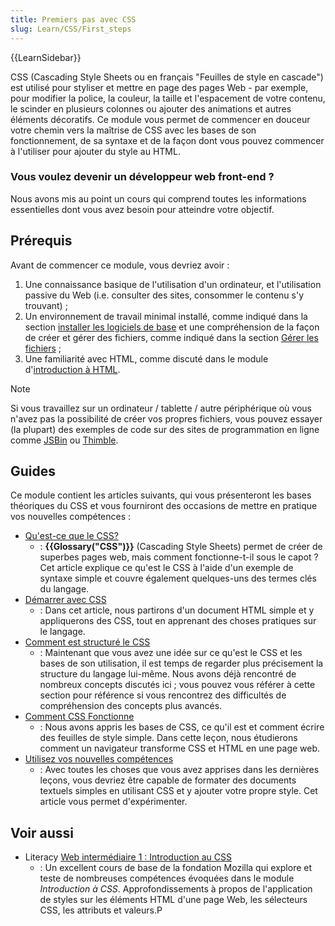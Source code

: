 ```yaml
---
title: Premiers pas avec CSS
slug: Learn/CSS/First_steps
---
```


{{LearnSidebar}}

CSS (Cascading Style Sheets ou en français "Feuilles de style en cascade") est utilisé pour styliser et mettre en page des pages Web - par exemple, pour modifier la police, la couleur, la taille et l'espacement de votre contenu, le scinder en plusieurs colonnes ou ajouter des animations et autres éléments décoratifs. Ce module vous permet de commencer en douceur votre chemin vers la maîtrise de CSS avec les bases de son fonctionnement, de sa syntaxe et de la façon dont vous pouvez commencer à l'utiliser pour ajouter du style au HTML.

### Vous voulez devenir un développeur web front-end ?

Nous avons mis au point un cours qui comprend toutes les informations essentielles dont vous avez besoin pour atteindre votre objectif.

## Prérequis

Avant de commencer ce module, vous devriez avoir :

1. Une connaissance basique de l'utilisation d'un ordinateur, et l'utilisation passive du Web (i.e. consulter des sites, consommer le contenu s'y trouvant) ;
2. Un environnement de travail minimal installé, comme indiqué dans la section [installer les logiciels de base](/fr/docs/Apprendre/Commencer_avec_le_web/Installation_outils_de_base) et une compréhension de la façon de créer et gérer des fichiers, comme indiqué dans la section [Gérer les fichiers](/fr/docs/Apprendre/Commencer_avec_le_web/Gérer_les_fichiers)&nbsp;;
3. Une familiarité avec HTML, comme discuté dans le module d'[introduction à HTML](/fr/docs/Apprendre/HTML/Introduction_à_HTML).

> [!NOTE]
> Si vous travaillez sur un ordinateur / tablette / autre périphérique où vous n'avez pas la possibilité de créer vos propres fichiers, vous pouvez essayer (la plupart) des exemples de code sur des sites de programmation en ligne comme [JSBin](/fr/docs/) ou [Thimble](/fr/docs/).

## Guides

Ce module contient les articles suivants, qui vous présenteront les bases théoriques du CSS et vous fourniront des occasions de mettre en pratique vos nouvelles compétences :

- [Qu'est-ce que le CSS?](/fr/docs/Learn/CSS/First_steps/Qu_est_ce_que_CSS)
  - : **{{Glossary("CSS")}}** (Cascading Style Sheets) permet de créer de superbes pages web, mais comment fonctionne-t-il sous le capot ? Cet article explique ce qu'est le CSS à l'aide d'un exemple de syntaxe simple et couvre également quelques-uns des termes clés du langage.
- [Démarrer avec CSS](/fr/docs/Learn/CSS/First_steps/Getting_started)
  - : Dans cet article, nous partirons d'un document HTML simple et y appliquerons des CSS, tout en apprenant des choses pratiques sur le langage.
- [Comment est structuré le CSS](/fr/docs/Learn/CSS/First_steps/How_CSS_is_structured)
  - : Maintenant que vous avez une idée sur ce qu'est le CSS et les bases de son utilisation, il est temps de regarder plus précisement la structure du langage lui-même. Nous avons déjà rencontré de nombreux concepts discutés ici ; vous pouvez vous référer à cette section pour référence si vous rencontrez des difficultés de compréhension des concepts plus avancés.
- [Comment CSS Fonctionne](/fr/docs/Learn/CSS/First_steps/How_CSS_works)
  - : Nous avons appris les bases de CSS, ce qu'il est et comment écrire des feuilles de style simple. Dans cette leçon, nous étudierons comment un navigateur transforme CSS et HTML en une page web.
- [Utilisez vos nouvelles compétences](/fr/docs/Learn/CSS/First_steps/Using_your_new_knowledge)
  - : Avec toutes les choses que vous avez apprises dans les dernières leçons, vous devriez être capable de formater des documents textuels simples en utilisant CSS et y ajouter votre propre style. Cet article vous permet d'expérimenter.

## Voir aussi

- Literacy [Web intermédiaire 1&nbsp;: Introduction au CSS](/fr/docs/)
  - : Un excellent cours de base de la fondation Mozilla qui explore et teste de nombreuses compétences évoquées dans le module _Introduction à CSS_. Approfondissements à propos de l'application de styles sur les éléments HTML d'une page Web, les sélecteurs CSS, les attributs et valeurs.P
